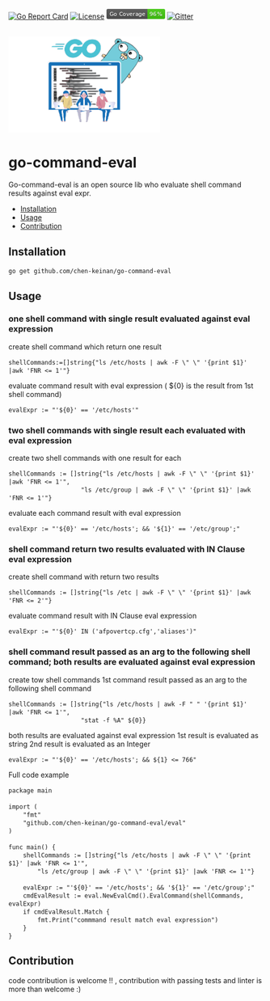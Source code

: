 [![Go Report Card](https://goreportcard.com/badge/github.com/chen-keinan/go-simple-config)](https://goreportcard.com/report/github.com/chen-keinan/go-simple-config)
[![License](https://img.shields.io/badge/License-Apache%202.0-blue.svg)](https://github.com/chen-keinan/go-command-eval/blob/master/LICENSE)
<img src="./pkg/img/coverage_badge.png" alt="test coverage badge">
[![Gitter](https://badges.gitter.im/beacon-sec/community.svg)](https://gitter.im/beacon-sec/community?utm_source=badge&utm_medium=badge&utm_campaign=pr-badge)

<br><img src="./pkg/img/cmd_eval.png" width="300" alt="cmd_eval logo"><br>
# go-command-eval

Go-command-eval is an open source lib who evaluate shell command results against eval expr.

* [Installation](#installation)
* [Usage](#usage)
* [Contribution](#Contribution)


## Installation

```
go get github.com/chen-keinan/go-command-eval
```

## Usage
### one shell command with single result evaluated against eval expression

create shell command which return one result
```
shellCommands:=[]string{"ls /etc/hosts | awk -F \" \" '{print $1}' |awk 'FNR <= 1'"}
```
evaluate command result with eval expression ( ${0} is the result from 1st shell command) 
```
evalExpr := "'${0}' == '/etc/hosts'"
```

### two shell commands with single result each evaluated with eval expression

create two shell commands with one result for each
```
shellCommands := []string{"ls /etc/hosts | awk -F \" \" '{print $1}' |awk 'FNR <= 1'",
                    "ls /etc/group | awk -F \" \" '{print $1}' |awk 'FNR <= 1'"}
```
evaluate each command result with eval expression
```
evalExpr := "'${0}' == '/etc/hosts'; && '${1}' == '/etc/group';"
```

### shell command return two results evaluated with IN Clause eval expression

create shell command with return two results
```
shellCommands := []string{"ls /etc | awk -F \" \" '{print $1}' |awk 'FNR <= 2'"}
```
evaluate command result with IN Clause eval expression
```
evalExpr := "'${0}' IN ('afpovertcp.cfg','aliases')"
```

### shell command result passed as an arg to the following shell command; both results are evaluated against eval expression

create tow shell commands 1st command result passed as an arg to the following shell command
```
shellCommands := []string{"ls /etc/hosts | awk -F " " '{print $1}' |awk 'FNR <= 1'",
                    "stat -f %A" ${0}}
```
both results are evaluated against eval expression 1st result is evaluated as string 
2nd result is evaluated as an Integer
```
evalExpr := "'${0}' == '/etc/hosts'; && ${1} <= 766"
```

Full code example
```
package main

import (
	"fmt"
	"github.com/chen-keinan/go-command-eval/eval"
)

func main() {
	shellCommands := []string{"ls /etc/hosts | awk -F \" \" '{print $1}' |awk 'FNR <= 1'",
		"ls /etc/group | awk -F \" \" '{print $1}' |awk 'FNR <= 1'"}

	evalExpr := "'${0}' == '/etc/hosts'; && '${1}' == '/etc/group';"
	cmdEvalResult := eval.NewEvalCmd().EvalCommand(shellCommands, evalExpr)
	if cmdEvalResult.Match {
		fmt.Print("commmand result match eval expression")
	}
}
```


## Contribution
code contribution is welcome !! , contribution with passing tests and linter is more than welcome :)